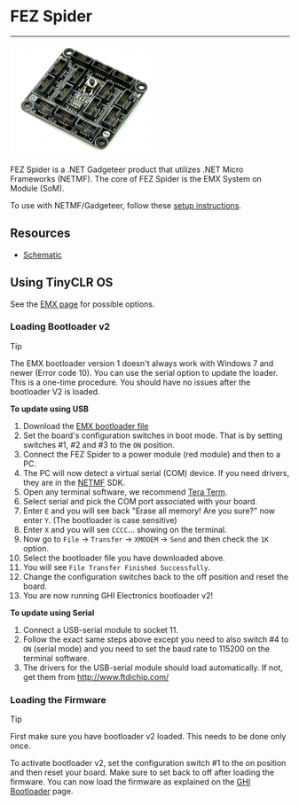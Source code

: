 # FEZ Spider
---
![FEZ Spider](images/fez-spider.jpg)

FEZ Spider is a .NET Gadgeteer product that utilizes .NET Micro Frameworks (NETMF). The core of FEZ Spider is the EMX System on Module (SoM).

To use with NETMF/Gadgeteer, follow these [setup instructions](../../software/netmf/getting-started.md).

## Resources
* [Schematic](http://files.ghielectronics.com/downloads/Schematics/FEZ/FEZ%20Spider%20Schematic.pdf)

## Using TinyCLR OS
See the [EMX page](../scm/emx.md) for possible options.

### Loading Bootloader v2
> [!Tip]
> The EMX bootloader version 1 doesn't always work with Windows 7 and newer (Error code 10). You can use the serial option to update the loader.
> This is a one-time procedure. You should have no issues after the bootloader V2 is loaded.

**To update using USB**
1. Download the [EMX bootloader file](../../software/loaders/ghi-bootloader.md#emx)
2. Set the board's configuration switches in boot mode. That is by setting switches #1, #2 and #3 to the `ON` position.
3. Connect the FEZ Spider to a power module (red module) and then to a PC.
4. The PC will now detect a virtual serial (COM) device. If you need drivers, they are in the [NETMF](../../software/netmf/intro.md) SDK.
5. Open any terminal software, we recommend [Tera Term](http://ttssh2.osdn.jp/).
6. Select serial and pick the COM port associated with your board.
7. Enter `E` and you will see back "Erase all memory! Are you sure?" now enter `Y`. (The bootloader is case sensitive)
8. Enter `X` and you will see `CCCC`... showing on the terminal.
9. Now go to `File` -> `Transfer` -> `XMODEM` -> `Send` and then check the `1K` option.
10. Select the bootloader file you have downloaded above.
11. You will see `File Transfer Finished Successfully`.
12. Change the configuration switches back to the off position and reset the board.
13. You are now running GHI Electronics bootloader v2!

**To update using Serial**
1. Connect a USB-serial module to socket 11.
2. Follow the exact same steps above except you need to also switch #4 to `ON` (serial mode) and you need to set the baud rate to 115200 on the terminal software.
3. The drivers for the USB-serial module should load automatically. If not, get them from http://www.ftdichip.com/

### Loading the Firmware

> [!Tip]
> First make sure you have bootloader v2 loaded. This needs to be done only once.

To activate bootloader v2, set the configuration switch #1 to the on position and then reset your board. Make sure to set back to off after loading the firmware.  You can now load the firmware as explained on the [GHI Bootloader](../../software/loaders/ghi-bootloader.md) page.
